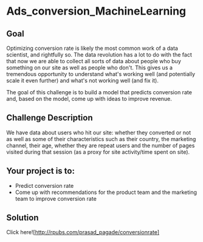 # Ads_conversion_MachineLearning

## Goal
Optimizing conversion rate is likely the most common work of a data scientist, and rightfully so.
The data revolution has a lot to do with the fact that now we are able to collect all sorts of data
about people who buy something on our site as well as people who don't. This gives us a
tremendous opportunity to understand what's working well (and potentially scale it even further)
and what's not working well (and fix it).

The goal of this challenge is to build a model that predicts conversion rate and, based on the
model, come up with ideas to improve revenue.

## Challenge Description
We have data about users who hit our site: whether they converted or not as well as some of
their characteristics such as their country, the marketing channel, their age, whether they are
repeat users and the number of pages visited during that session (as a proxy for site
activity/time spent on site).

## Your project is to:
- Predict conversion rate
- Come up with recommendations for the product team and the marketing team to
 improve conversion rate

## Solution
Click here![http://rpubs.com/prasad_pagade/conversionrate]
